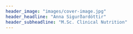 ```yaml
---
header_image: "images/cover-image.jpg"
header_headline: "Anna Sigurðardóttir"
header_subheadline: "M.Sc. Clinical Nutrition"
---
```

